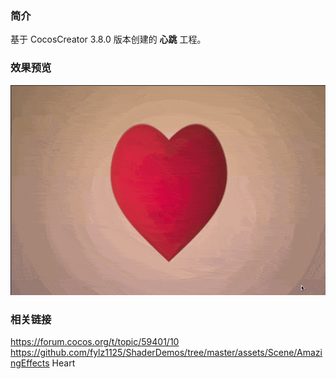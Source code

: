 ### 简介
基于 CocosCreator 3.8.0 版本创建的 **心跳** 工程。

### 效果预览
![image](../../../gif/202207/2022070404.gif)

### 相关链接
https://forum.cocos.org/t/topic/59401/10        
https://github.com/fylz1125/ShaderDemos/tree/master/assets/Scene/AmazingEffects Heart